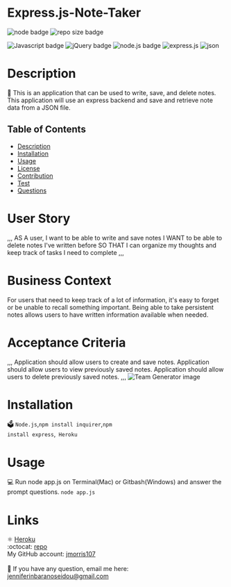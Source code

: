 # Express.js-Note-Taker

![node badge](https://img.shields.io/badge/node-v12.19.0-green.svg)
  ![repo size badge](https://img.shields.io/badge/reposize-6.71MB-blue.svg)


  ![Javascript badge](https://img.shields.io/badge/JavaScript-yellow.svg)
  ![jQuery badge](https://img.shields.io/badge/jQuery-blue.svg)
  ![node.js badge](https://img.shields.io/badge/node.js-green.svg)
  ![express.js](https://img.shields.io/badge/express.js-red.svg)
  ![json](https://img.shields.io/badge/json-orange.svg)
  
  
  # Description
  📝 This is an application that can be used to write, save, and delete notes. This application will use an express backend and save and retrieve note data from a JSON file.
 

  ## Table of Contents
  - [Description](#description)
  - [Installation](#installation)
  - [Usage](#usage)
  - [License](#license)
  - [Contribution](#contribution)
  - [Test](#test)
  - [Questions](#questions)

 # User Story
,,,
AS A user, I want to be able to write and save notes
I WANT to be able to delete notes I've written before
SO THAT I can organize my thoughts and keep track of tasks I need to complete
,,,
# Business Context

For users that need to keep track of a lot of information, it's easy to forget or be unable to recall something important. Being able to take persistent notes allows users to have written information available when needed.

# Acceptance Criteria
,,,
Application should allow users to create and save notes.
Application should allow users to view previously saved notes.
Application should allow users to delete previously saved notes.
,,,
![Team Generator image](src/team.generator.image.jpg)


  # Installation
  🗳 <code>Node.js</code>,<code>npm install inquirer</code>,<code>npm install express</code>,<code> Heroku</code>
  # Usage
  💻 Run node app.js on Terminal(Mac) or Gitbash(Windows) and answer the prompt questions. <code>node app.js</code>
  

  

  # Links
  :atom_symbol: [Heroku](https://express-js-note-taker.herokuapp.com/)<br />
  :octocat: [repo](https://github.com/jmorris107/Express.js-Note-Taker.github.io)<br />
  My GitHub account: [jmorris107](https://github.com/)<br />
  <br />
   📩 If you have any question, email me here: jenniferinbaranoseidou@gmail.com<br /><br />
